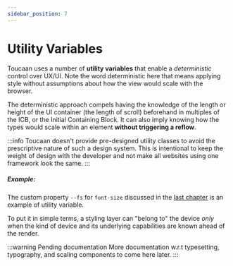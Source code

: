 ```yaml
---
sidebar_position: 7
---
```


# Utility Variables

Toucaan uses a number of **utility variables** that enable a _deterministic_ control over UX/UI. Note the word deterministic here that means applying style without assumptions about how the view would scale with the browser.

The deterministic approach compels having the knowledge of the length or height of the UI container (the length of scroll) beforehand in multiples of the ICB, or the Initial Containing Block. It can also imply knowing how the types would scale within an element **without triggering a reflow**.
 
:::info
Toucaan doesn't provide pre-designed utility classes to avoid the prescriptive nature of such a design system. This is intentional to keep the weight of design with the developer and not make all websites using one framework look the same. 
:::

##### Example:
The custom property `--fs` for `font-size` discussed in the [last chapter](./typography.md) is an example of utility variable.

To put it in simple terms, a styling layer can "belong to" the device _only_ when the kind of device and its underlying capabilities are known ahead of the render. 

:::warning Pending documentation
More documentation w.r.t typesetting, typography, and scaling components to come here later. 
:::
